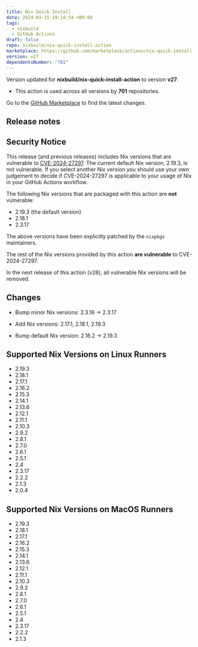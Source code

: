 ```yaml
---
title: Nix Quick Install
date: 2024-03-15 19:14:54 +00:00
tags:
  - nixbuild
  - GitHub Actions
draft: false
repo: nixbuild/nix-quick-install-action
marketplace: https://github.com/marketplace/actions/nix-quick-install
version: v27
dependentsNumber: "701"
---
```



Version updated for **nixbuild/nix-quick-install-action** to version **v27**.
- This action is used across all versions by **701** repositories.

Go to the [GitHub Marketplace](https://github.com/marketplace/actions/nix-quick-install) to find the latest changes.

## Release notes

## Security Notice

This release (and previous releases) includes Nix versions that are vulnerable to [CVE-2024-27297](https://www.cve.org/CVERecord?id=CVE-2024-27297). The current default Nix version, 2.19.3, is not vulnerable. If you select another Nix version you should use your own judgement to decide if CVE-2024-27297 is applicable to your usage of Nix in your GitHub Actions workflow.

The following Nix versions that are packaged with this action are **not** vulnerable:

* 2.19.3 (the default version)
* 2.18.1
* 2.3.17

The above versions have been explicitly patched by the `nixpkgs` maintainers.

The rest of the Nix versions provided by this action **are vulnerable** to CVE-2024-27297.

In the next release of this action (v28), all vulnerable Nix versions will be removed.

## Changes

* Bump minor Nix versions: 2.3.16 -> 2.3.17

* Add Nix versions: 2.17.1, 2.18.1, 2.19.3

* Bump default Nix version: 2.16.2 -> 2.19.3

## Supported Nix Versions on Linux Runners
* 2.19.3
* 2.18.1
* 2.17.1
* 2.16.2
* 2.15.3
* 2.14.1
* 2.13.6
* 2.12.1
* 2.11.1
* 2.10.3
* 2.9.2
* 2.8.1
* 2.7.0
* 2.6.1
* 2.5.1
* 2.4
* 2.3.17
* 2.2.2
* 2.1.3
* 2.0.4

## Supported Nix Versions on MacOS Runners
* 2.19.3
* 2.18.1
* 2.17.1
* 2.16.2
* 2.15.3
* 2.14.1
* 2.13.6
* 2.12.1
* 2.11.1
* 2.10.3
* 2.9.2
* 2.8.1
* 2.7.0
* 2.6.1
* 2.5.1
* 2.4
* 2.3.17
* 2.2.2
* 2.1.3

